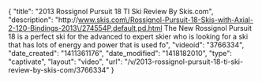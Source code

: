 {
    "title": "2013 Rossignol Pursuit 18 TI Ski Review By Skis.com",
    "description": "http:\/\/www.skis.com\/Rossignol-Pursuit-18-Skis-with-Axial-2-120-Bindings-2013\/274554P,default,pd.html  The New Rossignol Pursuit 18 is a perfect ski for the advanced to expert skier who is looking for a ski that has lots of energy and power that is used fo",
    "videoid": "3766334",
    "date_created": "1411361176",
    "date_modified": "1418182010",
    "type": "captivate",
    "layout": "video",
    "url": "\/v\/2013-rossignol-pursuit-18-ti-ski-review-by-skis-com\/3766334"
}